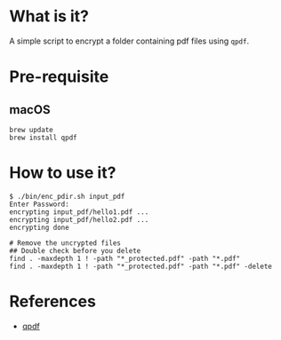 # What is it?

A simple script to encrypt a folder containing pdf files using `qpdf`.

# Pre-requisite

## macOS
```
brew update
brew install qpdf
```

# How to use it?
```
$ ./bin/enc_pdir.sh input_pdf
Enter Password:
encrypting input_pdf/hello1.pdf ...
encrypting input_pdf/hello2.pdf ...
encrypting done

# Remove the uncrypted files
## Double check before you delete
find . -maxdepth 1 ! -path "*_protected.pdf" -path "*.pdf" 
find . -maxdepth 1 ! -path "*_protected.pdf" -path "*.pdf" -delete
```



# References
- [qpdf](https://github.com/qpdf/qpdf)

